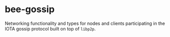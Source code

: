# bee-gossip

Networking functionality and types for nodes and clients participating in the IOTA gossip protocol built on top of `libp2p`.
